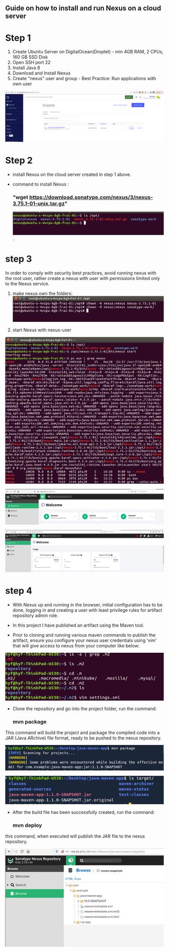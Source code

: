 ## Guide on how to install and run Nexus on a cloud server

# Step 1 

1. Create Ubuntu Server on DigitalOcean(Droplet) - min 4GB RAM, 2 CPUs, 160 GB SSD Disk
2. Open SSH port 22
3. Install Java 8
4. Download and Install Nexus
5. Create "nexus" user and group - Best Practice: Run applications with own user

![server](images/droplet.png)

# Step 2

- install Nexus on the cloud server created in step 1 above.
- command to install Nexus : 
    ### "wget https://download.sonatype.com/nexus/3/nexus-3.75.1-01-unix.tar.gz"


    ![nexus-downloaded](images/nexus-downloaded-with-user-creation-.png).

# step 3

In order to comply with security best practices, avoid running nexus with the root user, rather create a nexus with user with permissions limited only to the Nexus service.

1.  make nexus own the folders: ![nexus-user](images/nexus-user.png)

2. start Nexus with nexus-user

![starting-nexus](images/running-nexus-withNexus-user.png)

![nexus-in-browser](images/accessing-nexus-from-browser.png)

![default-login-nexus](images/nexus-default-login-as-admin.png)

# step 4

- With Nexus up and running in the browser, initial configuration has to be done, logging in and creating a user with least privilege rules for artifact repository admin role.

- In this project I have published an artifact using the Maven tool.

- Prior to cloning and running various maven commands to publish the artifact, ensure you configure your nexus user credentials using 'vim' that will give access to nexus from your computer like below: 

![user-setting](images/maven-server-settings-nexus.png)

- Clone the repository and go into the project folder, run the command:
    ### mvn package
This command will build the project and package the compiled code into a JAR (Java ARchive) file format, ready to be pushed to the nexus repository.

![maven-build-comand](images/maven-package-nexus.png)

![JAR-file](images/jar-file-mvn-nexus.png)

- After the build file has been successfully created, run the command:
    ### mvn deploy

this command, when executed will publish the JAR file to the nexus repository. 

![artifact-published-on-nexus](images/mvn-jar-file-nexus.png)
